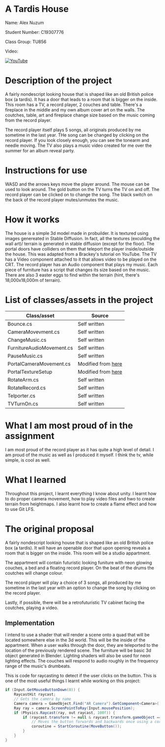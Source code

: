 # A Tardis House

Name: Alex Nuzum

Student Number: C19307776

Class Group: TU856

Video:

[![YouTube](https://i9.ytimg.com/vi_webp/_KZZjSHwsgo/mq1.webp?sqp=CMDb3pwG-oaymwEmCMACELQB8quKqQMa8AEB-AH-CYAC0AWKAgwIABABGGUgYSg6MA8=&rs=AOn4CLAu-aWXH847p727bzq3u9Fr26y5LA)](https://www.youtube.com/watch?v=_KZZjSHwsgo)

# Description of the project
A fairly nondescript looking house that is shaped like an old British police box (a tardis). It has a door that leads to a room that is bigger on the inside. This room has a TV, a record player, 2 couches and table. There's a fireplace in the middle and my own album cover art on the walls. The coutches, table, art and fireplace change size based on the music coming from the record player.

The record player itself plays 5 songs, all originals produced by me sometime in the last year. THe song can be changed by clicking on the record player. If you look closely enough, you can see the tonearm and needle moving. The TV also plays a music video created for me over the summer for an album reveal party.

# Instructions for use
WASD and the arrows keys move the player around. The mouse can be used to look around. The gold button on the TV turns the TV on and off. The record player can be clicked on to change the song. The black switch on the back of the record player mutes/unmutes the music.

# How it works
The house is a simple 3d model made in probuilder. It is textured using images genereated in Stable Diffusion. In fact, all the textures (exculding the wall art)/ terrain is generated in stable diffusion (except for the floor). The portal doors have colliders on them that teleport the player inside/outside the house. This was adapted from a Brackey's tutorial on YouTube. The TV has a Video component attached to it that allows video to be played on the CRT. The record player has an Audio component that plays my music. Each piece of furniture has a script that changes its size based on the music. There are also 3 easter eggs to find within the terrain (hint, there's 18,000x18,000m of terrain).
# List of classes/assets in the project

| Class/asset | Source |
|-----------|-----------|
| Bounce.cs | Self written |
| CameraMovevment.cs | Self written |
| ChangeMusic.cs | Self written |
| FurnitureAudioMovement.cs | Self written |
| PauseMusic.cs | Self written |
| PortalCameraMovement.cs | Modified from [here](https://www.youtube.com/watch?v=cuQao3hEKfs) |
| PortalTextureSetup | Modified from [here](https://www.youtube.com/watch?v=cuQao3hEKfs) |
| RotateArm.cs | Self written |
| RotateRecord.cs | Self written |
| Telporter.cs | Self written |
| TVTurnOn.cs | Self written |

# What I am most proud of in the assignment
I am most proud of the record player as it has quite a high level of detail. I am proud of the music as well as I produced it myself. I think the tv, while simple, is cool as well.

# What I learned
Throughout this project, I learnt everything I know about unity. I learnt how to do proper camera movement, how to play video files and hwo to create terrain from heightmaps. I also learnt how to create a flame effect and how to use Git LFS.

# The original proposal
A fairly nondescript looking house that is shaped like an old British police box (a tardis). It will have an openable door that upon opening reveals a room that is bigger on the inside. This room will be a studio appartment.

The appartment will contain futuristic looking funiture with neon glowing couches, a bed and a floating record player. On the beat of the drums the coutches will change colour.

The record player will play a choice of 3 songs, all produced by me sometime in the last year with an option to change the song by clicking on the record player.

Lastly, if possible, there will be a retrofuturistic TV cabinet facing the coutches, playing a video.

## Implementation
I intend to use a shader that will render a scene onto a quad that will be located somewhere else in the 3d world. This will be the inside of the appartment. When a user walks through the door, they are teleported to the location of the previously rendered scene. The furniture will be basic 3d object generated in Blender. Lighting shaders will also be used for neon lighting effects. The couches will respond to audio roughly in the frequency range of the music's drumbeats.

This is code for raycasting to detect if the user clicks on the button. This is one of the most useful things I learnt while working on this project:

```Java
if (Input.GetMouseButtonDown(0)) {
	RaycastHit raycast;
	// Gets the camera by name
	Camera camera = GameObject.Find("AR Camera").GetComponent<Camera>();
	Ray ray = camera.ScreenPointToRay(Input.mousePosition);
	if (Physics.Raycast(ray, out raycast, 100f)) {
		if (raycast.transform != null & raycast.transform.gameObject == gameObject) {
			// Moves the button forwards and backwards once using a coroutine
			coroutine = StartCoroutine(MoveButton());
		}
	}
}
```